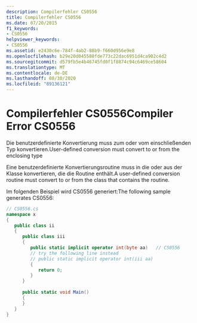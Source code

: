 ```yaml
---
description: Compilerfehler CS0556
title: Compilerfehler CS0556
ms.date: 07/20/2015
f1_keywords:
- CS0556
helpviewer_keywords:
- CS0556
ms.assetid: e2430c6e-784f-4ab2-88b9-f660d956e9e8
ms.openlocfilehash: b29e20d045588fde773c22dac6951d4ca902c4d2
ms.sourcegitcommit: d579fb5e4b46745fd0f1f8874c94c6469ce58604
ms.translationtype: MT
ms.contentlocale: de-DE
ms.lasthandoff: 08/30/2020
ms.locfileid: "89136121"
---
```

# <a name="compiler-error-cs0556"></a><span data-ttu-id="b8116-103">Compilerfehler CS0556</span><span class="sxs-lookup"><span data-stu-id="b8116-103">Compiler Error CS0556</span></span>
<span data-ttu-id="b8116-104">Die benutzerdefinierte Konvertierung muss zum oder vom einschließenden Typ konvertieren.</span><span class="sxs-lookup"><span data-stu-id="b8116-104">User-defined conversion must convert to or from the enclosing type</span></span>  
  
 <span data-ttu-id="b8116-105">Eine benutzerdefinierte Konvertierungsroutine muss in die oder aus der Klasse konvertieren, die die Routine enthält.</span><span class="sxs-lookup"><span data-stu-id="b8116-105">A user-defined conversion routine must convert to or from the class that contains the routine.</span></span>  
  
 <span data-ttu-id="b8116-106">Im folgenden Beispiel wird CS0556 generiert:</span><span class="sxs-lookup"><span data-stu-id="b8116-106">The following sample generates CS0556:</span></span>  
  
```csharp  
// CS0556.cs  
namespace x  
{  
   public class ii  
   {  
      public class iii  
      {  
         public static implicit operator int(byte aa)   // CS0556  
         // try the following line instead  
         // public static implicit operator int(iii aa)  
         {  
            return 0;  
         }  
      }  
  
      public static void Main()  
      {  
      }  
   }  
}  
```

